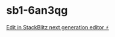 # sb1-6an3qg

[Edit in StackBlitz next generation editor ⚡️](https://stackblitz.com/~/github.com/mmksimm/sb1-6an3qg)
